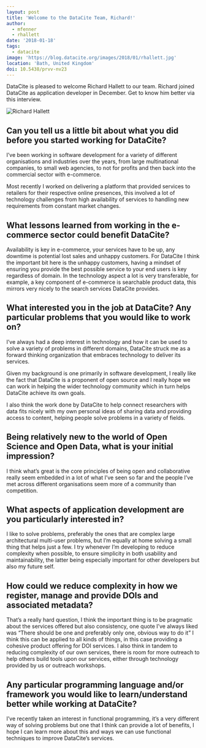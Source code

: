 ```yaml
---
layout: post
title: 'Welcome to the DataCite Team, Richard!'
author:
  - mfenner
  - rhallett
date: '2018-01-18'
tags:
  - datacite
image: 'https://blog.datacite.org/images/2018/01/rhallett.jpg'
location: 'Bath, United Kingdom'
doi: 10.5438/prvv-nv23
---
```

DataCite is pleased to welcome Richard Hallett to our team. Richard joined DataCite as application developer in December. Get to know him better via this interview.

![Richard Hallett](/images/2018/01/rhallett.jpg)

## Can you tell us a little bit about what you did before you started working for DataCite?
I’ve been working in software development for a variety of different organisations and industries over the years, from large multinational companies, to small web agencies, to not for profits and then back into the commercial sector with e-commerce.

Most recently I worked on delivering a platform that provided services to retailers for their respective online presences, this involved a lot of technology challenges from high availability of services to handling new requirements from constant market changes.

## What lessons learned from working in the e-commerce sector could benefit DataCite?
Availability is key in e-commerce, your services have to be up, any downtime is potential lost sales and unhappy customers. For DataCite I think the important bit here is the unhappy customers, having a mindset of ensuring you provide the best possible service to your end users is key regardless of domain.
In the technology aspect a lot is very transferable, for example, a key component of e-commerce is searchable product data, this mirrors very nicely to the search services DataCite provides.

## What interested you in the job at DataCite? Any particular problems that you would like to work on?
I’ve always had a deep interest in technology and how it can be used to solve a variety of problems in different domains, DataCite struck me as a forward thinking organization that embraces technology to deliver its services.

Given my background is one primarily in software development, I really like the fact that DataCite is a proponent of open source and I really hope we can work in helping the wider technology community which in turn helps DataCite achieve its own goals.

I also think the work done by DataCite to help connect researchers with data fits nicely with my own personal ideas of sharing data and providing access to content, helping people solve problems in a variety of fields.

## Being relatively new to the world of Open Science and Open Data, what is your initial impression?
I think what’s great is the core principles of being open and collaborative really seem embedded in a lot of what I’ve seen so far and the people I’ve met across different organisations seem more of a community than competition.

## What aspects of application development are you particularly interested in?
I like to solve problems, preferably the ones that are complex large architectural multi-user problems, but I’m equally at home solving a small thing that helps just a few. I try whenever I’m developing to reduce complexity when possible, to ensure simplicity in both usability and maintainability, the latter being especially important for other developers but also my future self.

## How could we reduce complexity in how we register, manage and provide DOIs and associated metadata?
That’s a really hard question, I think the important thing is to be pragmatic about the services offered but also consistency, one quote I’ve always liked was “There should be one and preferably only one, obvious way to do it” I think this can be applied to all kinds of things, in this case providing a cohesive product offering for DOI services. I also think in tandem to reducing complexity of our own services, there is room for more outreach to help others build tools upon our services, either through technology provided by us or outreach workshops.

## Any particular programming language and/or framework you would like to learn/understand better while working at DataCite?
I’ve recently taken an interest in functional programming, it’s a very different way of solving problems but one that I think can provide a lot of benefits, I hope I can learn more about this and ways we can use functional techniques to improve DataCite’s services.
